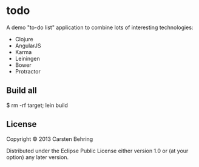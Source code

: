 # todo
A demo "to-do list" application to combine lots of interesting technologies:

* Clojure
* AngularJS
* Karma
* Leiningen
* Bower
* Protractor

## Build all
 $ rm -rf target; lein build

## License

Copyright © 2013 Carsten Behring

Distributed under the Eclipse Public License either version 1.0 or (at
your option) any later version.

